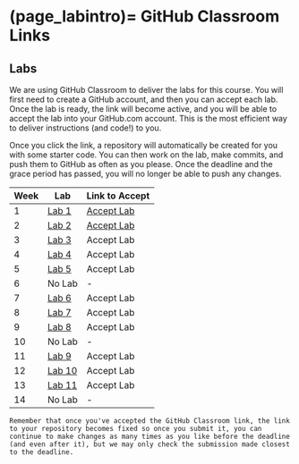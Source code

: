 (page_labintro)=
GitHub Classroom Links
=======================

<head>
    <base target="_blank">
</head>

## Labs

We are using GitHub Classroom to deliver the labs for this course.
You will first need to create a GitHub account, and then you can accept each lab.
Once the lab is ready, the link will become active, and you will be able to accept the lab into your GitHub.com account.
This is the most efficient way to deliver instructions (and code!) to you.

Once you click the link, a repository will automatically be created for you with some starter code.
You can then work on the lab, make commits, and push them to GitHub as often as you please. 
Once the deadline and the grace period has passed, you will no longer be able to push any changes.

| Week | Lab                     | Link to Accept                                        |
|------|-------------------------|-------------------------------------------------------|
| 1    | [Lab 1](week01/lab.md)  | [Accept Lab](https://classroom.github.com/a/e0e0KLfH) |
| 2    | [Lab 2](week02/lab.md)  | [Accept Lab](https://classroom.github.com/a/xteRPFXp) |
| 3    | [Lab 3](week03/lab.md)  | Accept Lab[](https://classroom.github.com/a/i_hbNhAT) |
| 4    | [Lab 4](week04/lab.md)  | Accept Lab[](https://classroom.github.com/a/dxsiuHXb) |
| 5    | [Lab 5](week05/lab.md)  | Accept Lab[](https://classroom.github.com/a/pQQk1wZg) |
| 6    | No Lab                  | -                                                     |
| 7    | [Lab 6](week06/lab.md)  | Accept Lab[](https://classroom.github.com/a/N1jZCloK) |
| 8    | [Lab 7](week08/lab.md)  | Accept Lab[](https://classroom.github.com/a/Za4muPr5) |
| 9    | [Lab 8](week09/lab.md)  | Accept Lab[](https://classroom.github.com/a/4fp2UQ6Q) |
| 10   | No Lab                  | -                                                     |
| 11   | [Lab 9](week10/lab.md)  | Accept Lab[](https://classroom.github.com/a/Nyvjq83k) |
| 12   | [Lab 10](week11/lab.md) | Accept Lab[](https://classroom.github.com/a/XvEt-zGk) |
| 13   | [Lab 11](week13/lab.md) | Accept Lab[](https://classroom.github.com/a/2qCk6rnj) |
| 14   | No Lab                  | -                                                     | 

```{tip}
Remember that once you've accepted the GitHub Classroom link, the link to your repository becomes fixed so once you submit it, you can continue to make changes as many times as you like before the deadline (and even after it), but we may only check the submission made closest to the deadline.
```